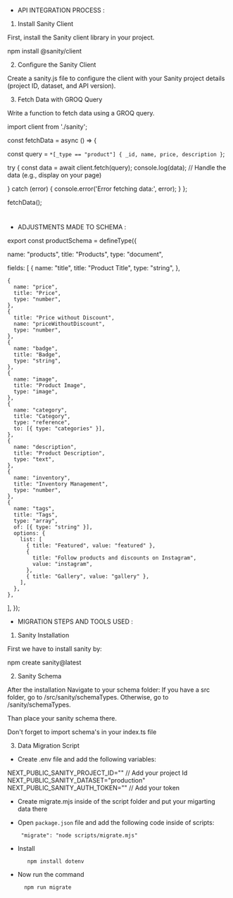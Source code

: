 - API INTEGRATION PROCESS :

1. Install Sanity Client

First, install the Sanity client library in your project.

npm install @sanity/client

2. Configure the Sanity Client

Create a sanity.js file to configure the client with your Sanity project details (project ID, dataset, and API version).

3. Fetch Data with GROQ Query

Write a function to fetch data using a GROQ query.

import client from './sanity';

const fetchData = async () => {

const query = `*[_type == "product"] {
    _id,
    name,
    price,
    description
  }`;

try {
const data = await client.fetch(query);
console.log(data); // Handle the data (e.g., display on your page)

} catch (error) {
console.error('Error fetching data:', error);
}
};

fetchData();

#

- ADJUSTMENTS MADE TO SCHEMA :

export const productSchema = defineType({

name: "products",
title: "Products",
type: "document",

fields: [
{
name: "title",
title: "Product Title",
type: "string",
},

    {
      name: "price",
      title: "Price",
      type: "number",
    },
    {
      title: "Price without Discount",
      name: "priceWithoutDiscount",
      type: "number",
    },
    {
      name: "badge",
      title: "Badge",
      type: "string",
    },
    {
      name: "image",
      title: "Product Image",
      type: "image",
    },
    {
      name: "category",
      title: "Category",
      type: "reference",
      to: [{ type: "categories" }],
    },
    {
      name: "description",
      title: "Product Description",
      type: "text",
    },
    {
      name: "inventory",
      title: "Inventory Management",
      type: "number",
    },
    {
      name: "tags",
      title: "Tags",
      type: "array",
      of: [{ type: "string" }],
      options: {
        list: [
          { title: "Featured", value: "featured" },
          {
            title: "Follow products and discounts on Instagram",
            value: "instagram",
          },
          { title: "Gallery", value: "gallery" },
        ],
      },
    },

],
});

- MIGRATION STEPS AND TOOLS USED :

1. Sanity Installation

First we have to install sanity by:

npm create sanity@latest

2. Sanity Schema

After the installation Navigate to your schema folder:
If you have a src folder, go to /src/sanity/schemaTypes.
Otherwise, go to /sanity/schemaTypes.

Than place your sanity schema there.

Don't forget to import schema's in your index.ts file

3. Data Migration Script

- Create .env file and add the following variables:

NEXT_PUBLIC_SANITY_PROJECT_ID="<Project ID>" // Add your project Id
NEXT_PUBLIC_SANITY_DATASET="production"
NEXT_PUBLIC_SANITY_AUTH_TOKEN="<Auth Token>" // Add your token

- Create migrate.mjs inside of the script folder and put your migarting data there

- Open `package.json` file and add the following code inside of scripts:

       "migrate": "node scripts/migrate.mjs"


- Install

         npm install dotenv

- Now run the command 

        npm run migrate